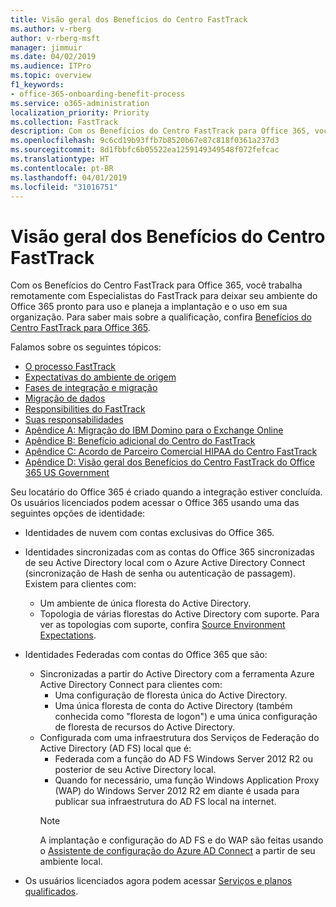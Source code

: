 ```yaml
---
title: Visão geral dos Benefícios do Centro FastTrack
ms.author: v-rberg
author: v-rberg-msft
manager: jimmuir
ms.date: 04/02/2019
ms.audience: ITPro
ms.topic: overview
f1_keywords:
- office-365-onboarding-benefit-process
ms.service: o365-administration
localization_priority: Priority
ms.collection: FastTrack
description: Com os Benefícios do Centro FastTrack para Office 365, você trabalha remotamente com Especialistas do FastTrack para deixar seu ambiente do Office 365 pronto para uso e planeja a implantação e o uso em sua organização. Para saber mais sobre a qualificação, confira Benefícios do Centro FastTrack para Office 365.
ms.openlocfilehash: 9c6cd19b93ffb7b8520b67e87c818f0361a237d3
ms.sourcegitcommit: 8d1fbbfc6b05522ea1259149349548f072fefcac
ms.translationtype: HT
ms.contentlocale: pt-BR
ms.lasthandoff: 04/01/2019
ms.locfileid: "31016751"
---
```

# <a name="fasttrack-center-benefit-overview"></a>Visão geral dos Benefícios do Centro FastTrack

Com os Benefícios do Centro FastTrack para Office 365, você trabalha remotamente com Especialistas do FastTrack para deixar seu ambiente do Office 365 pronto para uso e planeja a implantação e o uso em sua organização. Para saber mais sobre a qualificação, confira [Benefícios do Centro FastTrack para Office 365](O365-fasttrack-benefit-for-office-365.md).
  
Falamos sobre os seguintes tópicos:
- [O processo FastTrack](O365-fasttrack-process.md) 
- [Expectativas do ambiente de origem](O365-source-environment-expectations.md)
- [Fases de integração e migração](O365-onboarding-and-migration.md)
- [Migração de dados](O365-data-migration.md)
- [Responsibilities do FastTrack](O365-fasttrack-responsibilities.md)
- [Suas responsabilidades](O365-your-responsibilities.md) 
- [Apêndice A: Migração do IBM Domino para o Exchange Online](O365-from-ibm-domino-to-exchange-online.md)
- [Apêndice B: Benefício adicional do Centro do FastTrack](O365-fasttrack-additional-benefits.md)
- [Apêndice C: Acordo de Parceiro Comercial HIPAA do Centro FastTrack](O365-hipaa-business-associate-agreement.md)
- [Apêndice D: Visão geral dos Benefícios do Centro FastTrack do Office 365 US Government](US-Gov-appendix-overview.md)
    
Seu locatário do Office 365 é criado quando a integração estiver concluída. Os usuários licenciados podem acessar o Office 365 usando uma das seguintes opções de identidade:
- Identidades de nuvem com contas exclusivas do Office 365.
- Identidades sincronizadas com as contas do Office 365 sincronizadas de seu Active Directory local com o Azure Active Directory Connect (sincronização de Hash de senha ou autenticação de passagem). Existem para clientes com:
  - Um ambiente de única floresta do Active Directory.
  - Topologia de várias florestas do Active Directory com suporte. Para ver as topologias com suporte, confira [Source Environment Expectations](O365-source-environment-expectations.md).
- Identidades Federadas com contas do Office 365 que são:
  - Sincronizadas a partir do Active Directory com a ferramenta Azure Active Directory Connect para clientes com:
      - Uma configuração de floresta única do Active Directory.
      - Uma única floresta de conta do Active Directory (também conhecida como "floresta de logon") e uma única configuração de floresta de recursos do Active Directory.
  - Configurada com uma infraestrutura dos Serviços de Federação do Active Directory (AD FS) local que é:
      - Federada com a função do AD FS Windows Server 2012 R2 ou posterior de seu Active Directory local.
      - Quando for necessário, uma função Windows Application Proxy (WAP) do Windows Server 2012 R2 em diante é usada para publicar sua infraestrutura do AD FS local na internet.
    > [!NOTE]
    > A implantação e configuração do AD FS e do WAP são feitas usando o [Assistente de configuração do Azure AD Connect](https://go.microsoft.com/fwlink/?linkid=844794) a partir de seu ambiente local. 
  
- Os usuários licenciados agora podem acessar [Serviços e planos qualificados](M365-eligible-services-and-plans.md).
    

 
